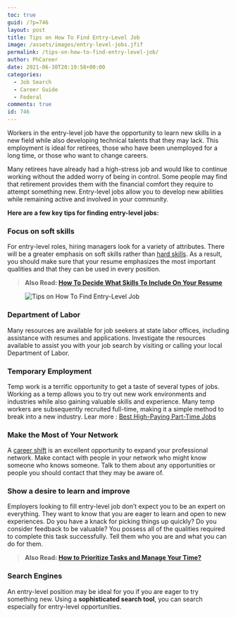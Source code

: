 ```yaml
---
toc: true
guid: /?p=746
layout: post
title: Tips on How To Find Entry-Level Job
image: /assets/images/entry-level-jobs.jfif
permalink: /tips-on-how-to-find-entry-level-job/
author: PhCareer
date: 2021-06-30T20:19:58+00:00
categories:
  - Job Search
  - Career Guide
  - Federal
comments: true
id: 746
---
```

Workers in the entry-level job have the opportunity to learn new skills in a new field while also developing technical talents that they may lack. This employment is ideal for retirees, those who have been unemployed for a long time, or those who want to change careers.

Many retirees have already had a high-stress job and would like to continue working without the added worry of being in control. Some people may find that retirement provides them with the financial comfort they require to attempt something new. Entry-level jobs allow you to develop new abilities while remaining active and involved in your community.

**Here are a few key tips for finding entry-level jobs:**


### **Focus on soft skills**

For entry-level roles, hiring managers look for a variety of attributes. There will be a greater emphasis on soft skills rather than [hard skills](/why-do-hard-skills-matter/). As a result, you should make sure that your resume emphasizes the most important qualities and that they can be used in every position.


<blockquote class="wp-block-quote">
  <p>
    <strong>Also Read: <a href="/how-to-decide-what-skills-to-include-on-your-resume/">How To Decide What Skills To Include On Your Resume</a></strong>
  </p>
</blockquote>


<div class="wp-block-image">
  <figure class="aligncenter size-large"><img loading="lazy" width="1024" height="450" src="/wp-content/uploads/2021/06/Tips-on-How-To-Find-Entry-Level-Job.jpg" alt="Tips on How To Find Entry-Level Job" class="wp-image-747" srcset="/wp-content/uploads/2021/06/Tips-on-How-To-Find-Entry-Level-Job.jpg 1024w, /wp-content/uploads/2021/06/Tips-on-How-To-Find-Entry-Level-Job-300x132.jpg 300w, /wp-content/uploads/2021/06/Tips-on-How-To-Find-Entry-Level-Job-768x338.jpg 768w" sizes="(max-width: 1024px) 100vw, 1024px" /></figure>
</div>



### **Department of Labor**

Many resources are available for job seekers at state labor offices, including assistance with resumes and applications. Investigate the resources available to assist you with your job search by visiting or calling your local Department of Labor.



### **Temporary Employment**

Temp work is a terrific opportunity to get a taste of several types of jobs. Working as a temp allows you to try out new work environments and industries while also gaining valuable skills and experience. Many temp workers are subsequently recruited full-time, making it a simple method to break into a new industry. Lear more : [Best High-Paying Part-Time Jobs](/best-high-paying-part-time-jobs/)



### **Make the Most of Your Network**

A [career shift](/how-to-changing-career-without-losing-your-mind-or-yourself/) is an excellent opportunity to expand your professional network. Make contact with people in your network who might know someone who knows someone. Talk to them about any opportunities or people you should contact that they may be aware of.



### **Show a desire to learn and improve**

Employers looking to fill entry-level job don&#8217;t expect you to be an expert on everything. They want to know that you are eager to learn and open to new experiences. Do you have a knack for picking things up quickly? Do you consider feedback to be valuable? You possess all of the qualities required to complete this task successfully. Tell them who you are and what you can do for them.



<blockquote class="wp-block-quote">
  <p>
    <strong>Also Read: <a href="/how-to-prioritize-tasks-and-manage-your-time/">How to Prioritize Tasks and Manage Your Time?</a></strong>
  </p>
</blockquote>



### **Search Engines**

An entry-level position may be ideal for you if you are eager to try something new. Using a **sophisticated search tool**, you can search especially for entry-level opportunities.

